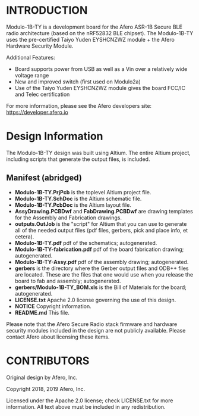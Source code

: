 # INTRODUCTION
Modulo-1B-TY is a development board for the Afero ASR-1B Secure BLE radio architecture (based on the nRF52832 BLE chipset).  The Modulo-1B-TY uses the pre-certified Taiyo Yuden EYSHCNZWZ module + the Afero Hardware Security Module.

Additional Features:
 * Board supports power from USB as well as a Vin over a relatively wide voltage range
 * New and improved switch (first used on Modulo2a)
 * Use of the Taiyo Yuden EYSHCNZWZ module gives the board FCC/IC and Telec certification

For more information, please see the Afero developers site: https://developer.afero.io

# Design Information
The Modulo-1B-TY design was built using Altium.  The entire Altium project, including scripts that generate the output files, is included.

## Manifest (abridged)
 * **Modulo-1B-TY.PrjPcb** is the toplevel Altium project file.
 * **Modulo-1B-TY.SchDoc** is the Altium schematic file.
 * **Modulo-1B-TY.PcbDoc** is the Altium layout file.
 * **AssyDrawing.PCBDwf** and **FabDrawing.PCBDwf** are drawing templates for the Assembly and Fabrication drawings.
 * **outputs.OutJob** is the "script" for Altium that you can use to generate all of the needed output files (pdf files, gerbers, pick and place info, et cetera).
 * **Modulo-1B-TY.pdf** pdf of the schematics; autogenerated.
 * **Modulo-1B-TY-fabrication.pdf** pdf of the board fabrication drawing; autogenerated.
 * **Modulo-1B-TY-Assy.pdf** pdf of the assembly drawing; autogenerated.
 * **gerbers** is the directory where the Gerber output files and ODB++ files are located.  These are the files that one would use when you release the board to fab and assembly; autogenerated.
 * **gerbers/Modulo-1B-TY_BOM.xls** is the Bill of Materials for the board; autogenerated.
 * **LICENSE.txt** Apache 2.0 license governing the use of this design.
 * **NOTICE** Copyright information.
 * **README.md** This file.

Please note that the Afero Secure Radio stack firmware and hardware security modules included in the design are not publicly available.  Please contact Afero about licensing these items.

# CONTRIBUTORS
Original design by Afero, Inc.

Copyright 2018, 2019 Afero, Inc.

Licensed under the Apache 2.0 license; check LICENSE.txt for more information.  All text above must be included in any redistribution.
